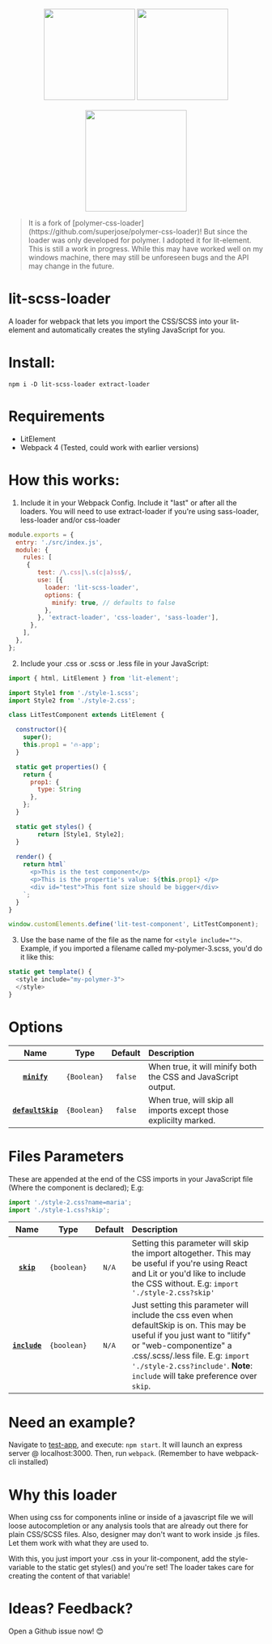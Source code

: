 <div align="center">
  <img width="180" height="180" vspace="20"
    src="https://www.polymer-project.org/images/logos/p-logo.png">
  <img width="180" height="180" vspace="20"
    src="https://cdn.worldvectorlogo.com/logos/css-3.svg">
  <a href="https://github.com/webpack/webpack">
    <img width="200" height="200"
      src="https://webpack.js.org/assets/icon-square-big.svg">
  </a>
</div>

<blockquote>
It is a fork of [polymer-css-loader](https://github.com/superjose/polymer-css-loader)! But since the loader was only developed for polymer. I adopted it for lit-element. This is still a work in progress. While this may have worked well on my windows machine, there may still be unforeseen bugs and the API may change in the future.
</blockquote>

# lit-scss-loader
A loader for webpack that lets you import the CSS/SCSS into your lit-element and automatically creates the styling JavaScript for you.

# Install:
```
npm i -D lit-scss-loader extract-loader
```


# Requirements
* LitElement
* Webpack 4 (Tested, could work with earlier versions)

# How this works:
1. Include it in your Webpack Config. Include it "last" or after all the loaders. You will need to use extract-loader if you're using sass-loader, less-loader and/or css-loader

```javascript
module.exports = {
  entry: './src/index.js',
  module: {
    rules: [
     {
        test: /\.css|\.s(c|a)ss$/,
        use: [{
          loader: 'lit-scss-loader',
          options: {
            minify: true, // defaults to false
          },
        }, 'extract-loader', 'css-loader', 'sass-loader'],
      },
    ],
  },
};
```
2. Include your .css or .scss or .less file in your JavaScript:
```javascript
import { html, LitElement } from 'lit-element';

import Style1 from './style-1.scss';
import Style2 from './style-2.css';

class LitTestComponent extends LitElement {

  constructor(){
    super();
    this.prop1 = '🔥-app';
  }

  static get properties() {
    return {
      prop1: {
        type: String
      },
    };
  }

  static get styles() {
		return [Style1, Style2];
  }
  
  render() {
    return html`
      <p>This is the test component</p>
      <p>This is the propertie's value: ${this.prop1} </p>
      <div id="test">This font size should be bigger</div>
    `;
  }
}

window.customElements.define('lit-test-component', LitTestComponent);
```
3. Use the base name of the file as the name for `<style include="">`.
Example, if you imported a filename called my-polymer-3.scss, you'd do it like this:

```javascript
static get template() {
  <style include="my-polymer-3">
  </style>
}
```

# Options

|Name|Type|Default|Description|
|:--:|:--:|:-----:|:----------|
|**[`minify`](#minify)**|`{Boolean}`|`false`|When true, it will minify both the CSS and JavaScript output.
|**[`defaultSkip`](#minify)**|`{Boolean}`|`false`|When true, will skip all imports except those explicilty marked.

# Files Parameters
These are appended at the end of the CSS imports in your JavaScript file (Where the component is declared);
E.g: 

```javascript
import './style-2.css?name=maria';
import './style-1.css?skip';
```

|Name|Type|Default|Description|
|:--:|:--:|:-----:|:----------|
|**[`skip`](#minify)**|`{boolean}`|`N/A`|Setting this parameter will skip the import altogether. This may be useful if you're using React and Lit or you'd like to include the CSS without. E.g: `import './style-2.css?skip'`
|**[`include`](#minify)**|`{boolean}`|`N/A`|Just setting this parameter will include the css even when defaultSkip is on. This may be useful if you just want to "litify" or "web-componentize" a .css/.scss/.less file. E.g:  `import './style-2.css?include'`. **Note**: `include` will take preference over `skip`.

# Need an example? 
Navigate to [test-app](./test-app), and execute: `npm start`. It will launch an express server @ localhost:3000. Then, run `webpack`. (Remember to have webpack-cli installed)


# Why this loader
When using css for components inline or inside of a javascript file we will loose autocompletion or any analysis tools that are already out there for plain CSS/SCSS files. Also, designer may don't want to work inside .js files. Let them work with what they are used to.

With this, you just import your .css in your lit-component, add the style-variable to the static get styles() and you're set! The loader takes care for creating the content of that variable!

# Ideas? Feedback?
Open a Github issue now! 😊
